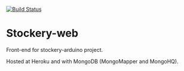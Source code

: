 [![Build Status](https://secure.travis-ci.org/basht/stocker-web.png)](http://travis-ci.org/basht/stocker-web)

Stockery-web
============

Front-end for stockery-arduino project.

Hosted at Heroku and with MongoDB (MongoMapper and MongoHQ).
